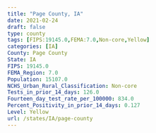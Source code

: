 ```yaml
---
title: "Page County, IA"
date: 2021-02-24
draft: false
type: county
tags: [FIPS:19145.0,FEMA:7.0,Non-core,Yellow]
categories: [IA]
County: Page County
State: IA
FIPS: 19145.0
FEMA_Region: 7.0
Population: 15107.0
NCHS_Urban_Rural_Classification: Non-core
Tests_in_prior_14_days: 126.0
Fourteen_day_test_rate_per_100000: 834.0
Percent_Positivity_in_prior_14_days: 0.127
Level: Yellow
url: /states/IA/page-county
---
```



